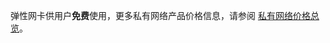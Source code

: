 弹性网卡供用户**免费**使用，更多私有网络产品价格信息，请参阅 [私有网络价格总览](https://intl.cloud.tencent.com/document/product/215/3079)。


